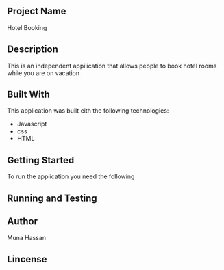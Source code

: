 ## Project Name
Hotel Booking

## Description
This is an independent appilication that allows people to book hotel rooms while you are on vacation 

## Built With 
This application was built eith the following technologies: 
* Javascript
* css
* HTML
## Getting Started
To run the application you need the following 

## Running and Testing 



## Author
Muna Hassan
## Lincense
